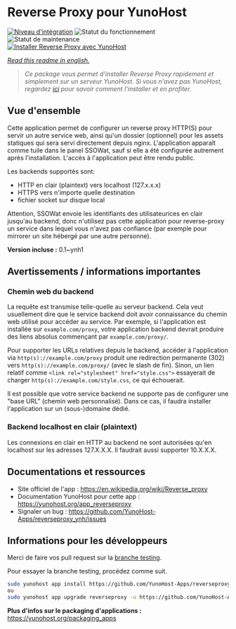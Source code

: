 <!--
N.B.: This README was automatically generated by https://github.com/YunoHost/apps/tree/master/tools/README-generator
It shall NOT be edited by hand.
-->

# Reverse Proxy pour YunoHost

[![Niveau d'intégration](https://dash.yunohost.org/integration/reverseproxy.svg)](https://dash.yunohost.org/appci/app/reverseproxy) ![Statut du fonctionnement](https://ci-apps.yunohost.org/ci/badges/reverseproxy.status.svg) ![Statut de maintenance](https://ci-apps.yunohost.org/ci/badges/reverseproxy.maintain.svg)  
[![Installer Reverse Proxy avec YunoHost](https://install-app.yunohost.org/install-with-yunohost.svg)](https://install-app.yunohost.org/?app=reverseproxy)

*[Read this readme in english.](./README.md)*

> *Ce package vous permet d'installer Reverse Proxy rapidement et simplement sur un serveur YunoHost.
Si vous n'avez pas YunoHost, regardez [ici](https://yunohost.org/#/install) pour savoir comment l'installer et en profiter.*

## Vue d'ensemble

Cette application permet de configurer un reverse proxy HTTP(S) pour servir un autre service web, ainsi qu'un dossier (optionnel) pour les assets statiques qui sera servi directement depuis nginx. L'application apparaît comme tuile dans le panel SSOWat, sauf si elle a été configurée autrement après l'installation. L'accès à l'application peut être rendu public.

Les backends supportés sont:

- HTTP en clair (plaintext) vers localhost (127.x.x.x)
- HTTPS vers n'importe quelle destination
- fichier socket sur disque local

Attention, SSOWat envoie les identifiants des utilisateurices en clair jusqu'au backend, donc n'utilisez pas cette application pour reverse-proxy un service dans lequel vous n'avez pas confiance (par exemple pour mirrorer un site hébergé par une autre personne).


**Version incluse :** 0.1~ynh1
## Avertissements / informations importantes

### Chemin web du backend

La requête est transmise telle-quelle au serveur backend. Cela veut usuellement dire que le service backend doit avoir connaissance du chemin web utilisé pour accéder au service. Par exemple, si l'application est installée sur `example.com/proxy`, votre application backend devrait produire des liens absolus commençant par `example.com/proxy/`.

Pour supporter les URLs relatives depuis le backend, accéder à l'application via `http(s)://example.com/proxy` produit une redirection permanente (302) vers `http(s)://example.com/proxy/` (avec le slash de fin). Sinon, un lien relatif comme `<link rel="stylesheet" href="style.css">` essayerait de charger `http(s)://example.com/style.css`, ce qui échouerait.

Il est possible que votre service backend ne supporte pas de configurer une "base URL" (chemin web personnalisé). Dans ce cas, il faudra installer l'application sur un (sous-)domaine dédié.

### Backend localhost en clair (plaintext)

Les connexions en clair en HTTP au backend ne sont autorisées qu'en localhost sur les adresses 127.X.X.X. Il faudrait aussi supporter 10.X.X.X.

## Documentations et ressources

* Site officiel de l'app : <https://en.wikipedia.org/wiki/Reverse_proxy>
* Documentation YunoHost pour cette app : <https://yunohost.org/app_reverseproxy>
* Signaler un bug : <https://github.com/YunoHost-Apps/reverseproxy_ynh/issues>

## Informations pour les développeurs

Merci de faire vos pull request sur la [branche testing](https://github.com/YunoHost-Apps/reverseproxy_ynh/tree/testing).

Pour essayer la branche testing, procédez comme suit.

``` bash
sudo yunohost app install https://github.com/YunoHost-Apps/reverseproxy_ynh/tree/testing --debug
ou
sudo yunohost app upgrade reverseproxy -u https://github.com/YunoHost-Apps/reverseproxy_ynh/tree/testing --debug
```

**Plus d'infos sur le packaging d'applications :** <https://yunohost.org/packaging_apps>
